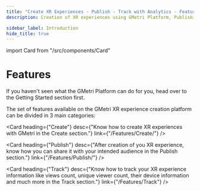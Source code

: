 ```yaml
---
title: "Create XR Experiences - Publish - Track with Analytics - Features of GMetri Platform"
description: Creation of XR experiences using GMetri Platform, Publishing the experiences, Tracking with Analytics - Features of GMetri XR Platform - GMetri Documentation

sidebar_label: Introduction
hide_title: true
---
```

import Card from "/src/components/Card"

# Features

If you haven't seen what the GMetri Platform can do for you, head over to the Getting Started section first.

The set of features available on the GMetri XR experience creation platform can be divided in 3 main categories:

<Card heading={"Create"} 
      desc={"Know how to create XR experiences with GMetri in the Create section."} 
      link={"/Features/Create/"} />

<Card heading={"Publish"} 
      desc={"After creation of you XR experience, know how you can share it with your intended audience in the Publish section."} 
      link={"/Features/Publish/"} />

<Card heading={"Track"} 
      desc={"Know how to track your XR experience information like views count, unique viewer count, their device information and much more in the Track section."} 
      link={"/Features/Track"} />
